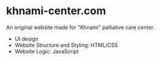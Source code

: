 # khnami-center.com

An original website made for "Khnami" palliative care center. 
- UI design
- Website Structure and Styling: HTML/CSS
- Website Logic: JavaScript
